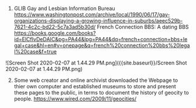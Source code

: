 1. GLIB Gay and Lesbian Information Bureau https://www.washingtonpost.com/archive/local/1990/06/17/gay-organizations-displaying-a-growing-influence-in-suburbs/aeec529b-7621-4c2c-bd22-5c7a3ad5b30d/
French Connection BBS: A dating BBS
https://books.google.com/books?id=ElCfIvDeDAIC&pg=PA44&lpg=PA44&dq=french+connection+bbs+legal+case&hl=en#v=onepage&q=french%20connection%20bbs%20legal%20case&f=true

![Screen Shot 2020-02-07 at 1.44.29 PM.png]({{site.baseurl}}/Screen Shot 2020-02-07 at 1.44.29 PM.png)


2. Some web creator and online archivist downloaded the Webpage to thier own computer and established museums to store and present these pages to the public, in terms to document the history of geocity to people. https://www.wired.com/2009/11/geocities/
